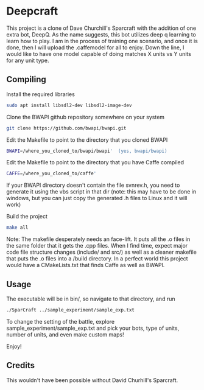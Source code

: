 # Deepcraft

This project is a clone of Dave Churchill's Sparcraft with the addition of one extra bot, DeepQ. 
As the name suggests, this bot utilizes deep q learning to learn how to play. I am in the process
of training one scenario, and once it is done, then I will upload the .caffemodel for all to enjoy.
Down the line, I would like to have one model capable of doing matches X units vs Y units for any 
unit type. 

## Compiling

Install the required libraries

```bash
sudo apt install libsdl2-dev libsdl2-image-dev
```

Clone the BWAPI github repository somewhere on your system

```bash
git clone https://github.com/bwapi/bwapi.git
```

Edit the Makefile to point to the directory that you cloned BWAPI

```bash
BWAPI=/where_you_cloned_to/bwapi/bwapi'  (yes, bwapi/bwapi)
```

Edit the Makefile to point to the directory that you have Caffe compiled

```bash
CAFFE=/where_you_cloned_to/caffe' 
```

If your BWAPI directory doesn't contain the file svnrev.h, you need to generate it using the vbs script in that dir
   (note: this may have to be done in windows, but you can just copy the generated .h files to Linux and it will work)

Build the project
	
```bash
make all
```

Note: The makefile desperately needs an face-lift. It puts all the .o files in the same folder that it gets the .cpp
files. When I find time, expect major code file structure changes (include/ and src/) as well as a cleaner makefile 
that puts the .o files into a /build directory. In a perfect world this project would have a CMakeLists.txt that finds
Caffe as well as BWAPI.

## Usage

The executable will be in bin/, so navigate to that directory, and run 

```bash
./SparCraft ../sample_experiment/sample_exp.txt
```

To change the setting of the battle, explore sample_experiment/sample_exp.txt and pick your bots, type of units,
number of units, and even make custom maps!

Enjoy!

## Credits

This wouldn't have been possible without David Churhill's Sparcraft.
